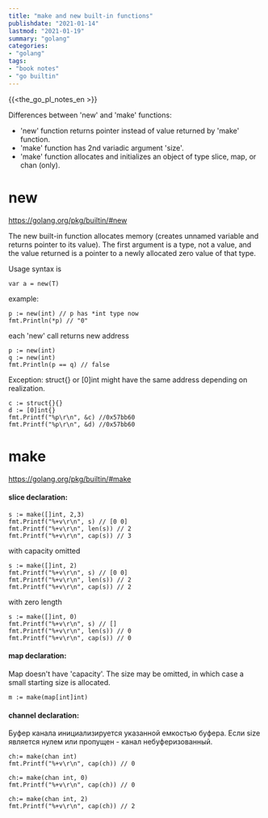 ```yaml
---
title: "make and new built-in functions"
publishdate: "2021-01-14"
lastmod: "2021-01-19"
summary: "golang"
categories:
- "golang"
tags:
- "book notes"
- "go builtin"
---
```


{{<the_go_pl_notes_en >}}

Differences between 'new' and 'make' functions:
- 'new' function returns pointer instead of value returned by 'make' function.
- 'make' function has 2nd variadic argument 'size'.
- 'make' function allocates and initializes an object of type slice, map, or chan (only).

# new

https://golang.org/pkg/builtin/#new

The new built-in function allocates memory (creates unnamed variable and returns pointer to its value). The first argument is a type, not a value, and the value returned is a pointer to a newly allocated zero value of that type.

Usage syntax is
```
var a = new(T)
```
example:
```
p := new(int) // p has *int type now
fmt.Println(*p) // "0"
```
each 'new' call returns new address
```
p := new(int)
q := new(int)
fmt.Println(p == q) // false
```
Exception: struct{} or [0]int might have the same address depending on realization.
```
c := struct{}{}
d := [0]int{}
fmt.Printf("%p\r\n", &c) //0x57bb60
fmt.Printf("%p\r\n", &d) //0x57bb60
```

# make

https://golang.org/pkg/builtin/#make

#### slice declaration:
```
s := make([]int, 2,3)
fmt.Printf("%+v\r\n", s) // [0 0]
fmt.Printf("%+v\r\n", len(s)) // 2
fmt.Printf("%+v\r\n", cap(s)) // 3
```
with capacity omitted
```
s := make([]int, 2)
fmt.Printf("%+v\r\n", s) // [0 0]
fmt.Printf("%+v\r\n", len(s)) // 2
fmt.Printf("%+v\r\n", cap(s)) // 2
```
with zero length
```
s := make([]int, 0)
fmt.Printf("%+v\r\n", s) // []
fmt.Printf("%+v\r\n", len(s)) // 0
fmt.Printf("%+v\r\n", cap(s)) // 0
```

#### map declaration:

Map doesn't have 'capacity'. The size may be omitted, in which case a small starting size is allocated.
```
m := make(map[int]int)
```

#### channel declaration:

Буфер канала инициализируется указанной емкостью буфера. Если size является нулем или пропущен - канал небуферизованный.
```
ch:= make(chan int) 
fmt.Printf("%+v\r\n", cap(ch)) // 0
```
```
ch:= make(chan int, 0) 
fmt.Printf("%+v\r\n", cap(ch)) // 0
```
```
ch:= make(chan int, 2) 
fmt.Printf("%+v\r\n", cap(ch)) // 2
```